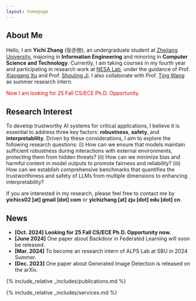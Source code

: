 ```yaml
---
layout: homepage
---
```


## About Me

Hello, I am **Yichi Zhang** (张亦弛), an undergraduate student at [Zhejiang University](https://www.zju.edu.cn/), majoring in **Information Engineering** and minoring in **Computer Science and Technology**. Currently, I am taking courses in my fourth year and participating in research work at [NESA Lab](https://nesa.zju.edu.cn/), under the guidance of Prof. [Xiaogang Xu](https://scholar.google.com/citations?user=R65xDQwAAAAJ&hl=zh-CN&oi=ao) and Prof. [Shouling Ji](https://scholar.google.com/citations?user=5HoF_9oAAAAJ&hl=zh-CN&oi=ao). I also collaborate with Prof. [Ting Wang](https://alps-lab.github.io/) as summer research intern.

<font color="#dd0000">Now I am looking for 25 Fall CS/ECE Ph.D. Opportunity.</font><br />

## Research Interest

To develop trustworthy AI systems for critical applications, I believe it is essential to address three key factors: **robustness**, **safety**, and **interpretability**. Driven by these considerations, I aim to explore the following research questions: (i) How can we ensure that models maintain sufficient robustness during interactions with external environments, protecting them from hidden threats? (ii) How can we minimize bias and harmful content in model outputs to promote fairness and reliability? (iii) How can we establish comprehensive benchmarks that quantifies the trustworthiness and safety of LLMs from multiple dimensions to enhancing interpretability?

If you are interested in my research, please feel free to contact me by **yichics02 \[at\] gmail \[dot\] com** or **yichizhang \[at\] zju \[dot\] edu \[dot\] cn**.

## News

- **[Oct. 2024]** **Looking for 25 Fall CS/ECE Ph.D. Opportunity now.**
- **[June 2024]** One paper about Backdoor in Federated Learning will soon be released.
- **[Mar. 2024]** To become an research intern of ALPS Lab at SBU in 2024 Summer.
- **[Dec. 2023]** One paper about Generated Image Detection is released on the arXiv.

{% include_relative _includes/publications.md %}

{% include_relative _includes/services.md %}
